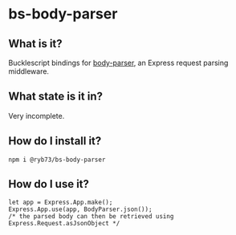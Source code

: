 # bs-body-parser

## What is it?
Bucklescript bindings for [body-parser](https://www.npmjs.com/package/body-parser), an Express request parsing middleware.

## What state is it in?
Very incomplete.

## How do I install it?
```
npm i @ryb73/bs-body-parser
```

## How do I use it?
```reasonml
let app = Express.App.make();
Express.App.use(app, BodyParser.json());
/* the parsed body can then be retrieved using Express.Request.asJsonObject */
```
